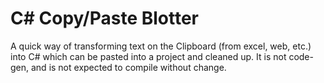 # C# Copy/Paste Blotter

A quick way of transforming text on the Clipboard (from excel, web, etc.) into C# which can be pasted into a project and cleaned up. It is not code-gen, and is not expected to compile without change.

